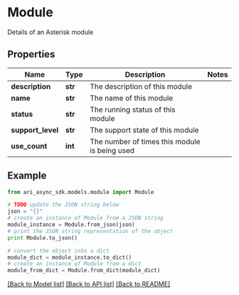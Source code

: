 # Module

Details of an Asterisk module

## Properties
Name | Type | Description | Notes
------------ | ------------- | ------------- | -------------
**description** | **str** | The description of this module | 
**name** | **str** | The name of this module | 
**status** | **str** | The running status of this module | 
**support_level** | **str** | The support state of this module | 
**use_count** | **int** | The number of times this module is being used | 

## Example

```python
from ari_async_sdk.models.module import Module

# TODO update the JSON string below
json = "{}"
# create an instance of Module from a JSON string
module_instance = Module.from_json(json)
# print the JSON string representation of the object
print Module.to_json()

# convert the object into a dict
module_dict = module_instance.to_dict()
# create an instance of Module from a dict
module_from_dict = Module.from_dict(module_dict)
```
[[Back to Model list]](../README.md#documentation-for-models) [[Back to API list]](../README.md#documentation-for-api-endpoints) [[Back to README]](../README.md)


